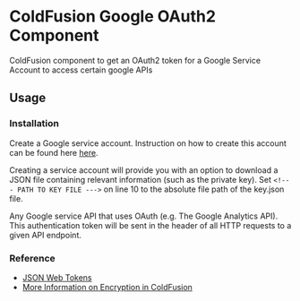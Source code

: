 # ColdFusion Google OAuth2 Component

ColdFusion component to get an OAuth2 token for a Google Service Account to access certain google APIs

## Usage

### Installation

Create a Google service account. Instruction on how to create this account can be found here [here](https://developers.google.com/identity/protocols/OAuth2ServiceAccount).

Creating a service account will provide you with an option to download a JSON file containing relevant information (such as the private key). Set `<!--- PATH TO KEY FILE --->` on line 10 to the absolute file path of the key.json file.

Any Google service API that uses OAuth (e.g. The Google Analytics API). This authentication token will be sent in the header of all HTTP requests to a given API endpoint.
 
### Reference
- [JSON Web Tokens](https://tools.ietf.org/html/rfc7515)
- [More Information on Encryption in ColdFusion](https://www.bennadel.com/blog/2941-experimenting-with-rsa-encrypted-signature-generation-and-verification-in-coldfusion.htm)
